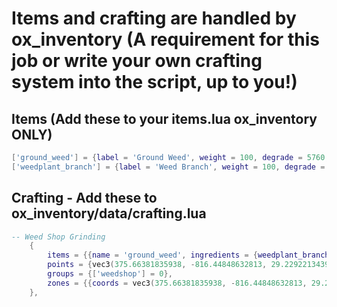 # Items and crafting are handled by ox_inventory (A requirement for this job or write your own crafting system into the script, up to you!)

## Items (Add these to your items.lua ox_inventory ONLY)
```lua
['ground_weed'] = {label = 'Ground Weed', weight = 100, degrade = 5760, stack = true, close = true, description = "Ground up weed from the grinder"},
['weedplant_branch'] = {label = 'Weed Branch', weight = 100, degrade = 5760, stack = true, close = true, description = "Freshly picked weed branch!"},
```
## Crafting - Add these to ox_inventory/data/crafting.lua
```lua
-- Weed Shop Grinding
	{
		items = {{name = 'ground_weed', ingredients = {weedplant_branch = 1}, duration = 30000, count = math.random(15, 20)}},
		points = {vec3(375.66381835938, -816.44848632813, 29.229221343994)},
		groups = {['weedshop'] = 0},
		zones = {{coords = vec3(375.66381835938, -816.44848632813, 29.229221343994), size = vec3(1, 1., 1), distance = 2, rotation = 70.0}},
	},